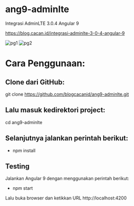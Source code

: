 # ang9-adminlte
Integrasi AdminLTE 3.0.4 Angular 9

https://blog.cacan.id/integrasi-adminlte-3-0-4-angular-9

![pg1](https://user-images.githubusercontent.com/51890752/80484288-ac234300-8981-11ea-8796-056159d864e8.jpg)
![pg2](https://user-images.githubusercontent.com/51890752/80484323-bb09f580-8981-11ea-84b7-7d1d6295c88f.jpg)

# Cara Penggunaan:

## Clone dari GitHub:
git clone https://github.com/blogcacanid/ang9-adminlte.git

## Lalu masuk kedirektori project:
cd ang9-adminlte

## Selanjutnya jalankan perintah berikut:
- npm install

## Testing
Jalankan Angular 9 dengan menggunakan perintah berikut:
- npm start

Lalu buka browser dan ketikkan URL http://localhost:4200

